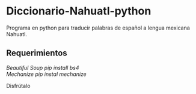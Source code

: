 # Diccionario-Nahuatl-python
Programa en python para traducir palabras de español a lengua mexicana Nahuatl. 

## Requerimientos

*Beautiful Soup 
pip install bs4                                                                    
Mechanize
pip instal mechanize*

Disfrútalo
